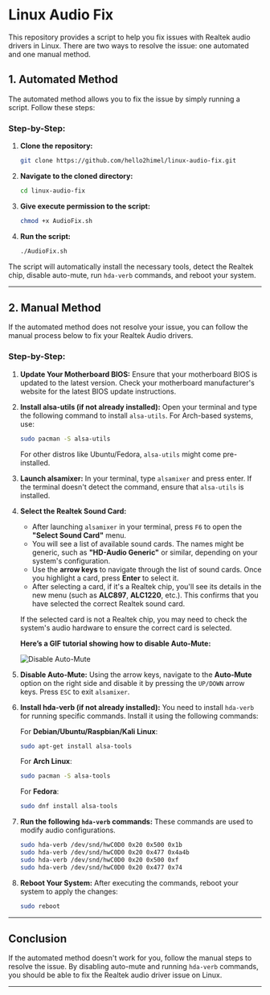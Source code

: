 # Linux Audio Fix

This repository provides a script to help you fix issues with Realtek audio drivers in Linux. There are two ways to resolve the issue: one automated and one manual method.

## 1. Automated Method

The automated method allows you to fix the issue by simply running a script. Follow these steps:

### Step-by-Step:

1. **Clone the repository:**
   ```bash
   git clone https://github.com/hello2himel/linux-audio-fix.git
   ```

2. **Navigate to the cloned directory:**
   ```bash
   cd linux-audio-fix
   ```

3. **Give execute permission to the script:**
   ```bash
   chmod +x AudioFix.sh
   ```

4. **Run the script:**
   ```bash
   ./AudioFix.sh
   ```

The script will automatically install the necessary tools, detect the Realtek chip, disable auto-mute, run `hda-verb` commands, and reboot your system.

---

## 2. Manual Method

If the automated method does not resolve your issue, you can follow the manual process below to fix your Realtek Audio drivers.

### Step-by-Step:

1. **Update Your Motherboard BIOS:**
   Ensure that your motherboard BIOS is updated to the latest version. Check your motherboard manufacturer's website for the latest BIOS update instructions.

2. **Install alsa-utils (if not already installed):**
   Open your terminal and type the following command to install `alsa-utils`. For Arch-based systems, use:
   ```bash
   sudo pacman -S alsa-utils
   ```

   For other distros like Ubuntu/Fedora, `alsa-utils` might come pre-installed.

3. **Launch alsamixer:**
   In your terminal, type `alsamixer` and press enter. If the terminal doesn't detect the command, ensure that `alsa-utils` is installed.

4. **Select the Realtek Sound Card:**
   - After launching `alsamixer` in your terminal, press `F6` to open the **"Select Sound Card"** menu.
   - You will see a list of available sound cards. The names might be generic, such as **"HD-Audio Generic"** or similar, depending on your system's configuration.
   - Use the **arrow keys** to navigate through the list of sound cards. Once you highlight a card, press **Enter** to select it.
   - After selecting a card, if it's a Realtek chip, you'll see its details in the new menu (such as **ALC897**, **ALC1220**, etc.). This confirms that you have selected the correct Realtek sound card.

   If the selected card is not a Realtek chip, you may need to check the system's audio hardware to ensure the correct card is selected.

   **Here’s a GIF tutorial showing how to disable Auto-Mute:**

   ![Disable Auto-Mute](linux-audio-fix/res/disableAutomute.gif)


5. **Disable Auto-Mute:**
   Using the arrow keys, navigate to the **Auto-Mute** option on the right side and disable it by pressing the `UP/DOWN` arrow keys. Press `ESC` to exit `alsamixer`.

6. **Install hda-verb (if not already installed):**
   You need to install `hda-verb` for running specific commands. Install it using the following commands:
   
   For **Debian/Ubuntu/Raspbian/Kali Linux**:
   ```bash
   sudo apt-get install alsa-tools
   ```

   For **Arch Linux**:
   ```bash
   sudo pacman -S alsa-tools
   ```

   For **Fedora**:
   ```bash
   sudo dnf install alsa-tools
   ```

7. **Run the following `hda-verb` commands:**
   These commands are used to modify audio configurations.
   ```bash
   sudo hda-verb /dev/snd/hwC0D0 0x20 0x500 0x1b
   sudo hda-verb /dev/snd/hwC0D0 0x20 0x477 0x4a4b
   sudo hda-verb /dev/snd/hwC0D0 0x20 0x500 0xf
   sudo hda-verb /dev/snd/hwC0D0 0x20 0x477 0x74
   ```

8. **Reboot Your System:**
   After executing the commands, reboot your system to apply the changes:
   ```bash
   sudo reboot
   ```

---

## Conclusion

If the automated method doesn't work for you, follow the manual steps to resolve the issue. By disabling auto-mute and running `hda-verb` commands, you should be able to fix the Realtek audio driver issue on Linux.

---

